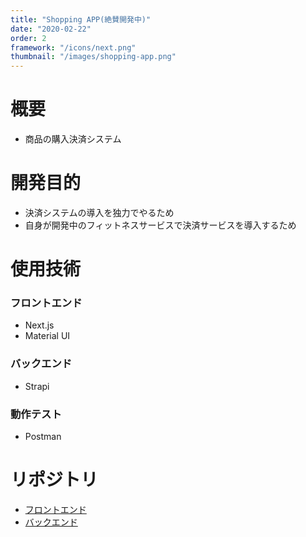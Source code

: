 ```yaml
---
title: "Shopping APP(絶賛開発中)"
date: "2020-02-22"
order: 2
framework: "/icons/next.png"
thumbnail: "/images/shopping-app.png"
---
```


# 概要

- 商品の購入決済システム

# 開発目的

- 決済システムの導入を独力でやるため
- 自身が開発中のフィットネスサービスで決済サービスを導入するため

# 使用技術

### フロントエンド

- Next.js
- Material UI

### バックエンド

- Strapi

### 動作テスト

- Postman

# リポジトリ

- [フロントエンド](https://github.com/kaity-kaity/Shopping-App.Web)
- [バックエンド](https://github.com/kaity-kaity/Shopping-App.Server)
